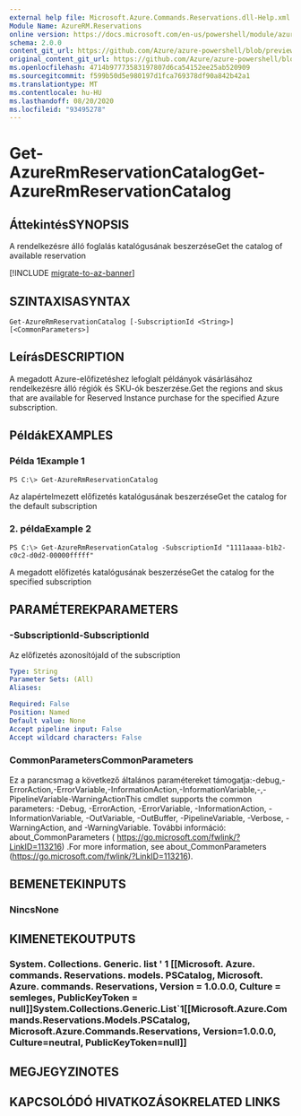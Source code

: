 ```yaml
---
external help file: Microsoft.Azure.Commands.Reservations.dll-Help.xml
Module Name: AzureRM.Reservations
online version: https://docs.microsoft.com/en-us/powershell/module/azurerm.reservations/get-azurermreservationcatalog
schema: 2.0.0
content_git_url: https://github.com/Azure/azure-powershell/blob/preview/src/ResourceManager/Reservations/Commands.Reservations/help/Get-AzureRmReservationCatalog.md
original_content_git_url: https://github.com/Azure/azure-powershell/blob/preview/src/ResourceManager/Reservations/Commands.Reservations/help/Get-AzureRmReservationCatalog.md
ms.openlocfilehash: 4714b97773583197807d6ca54152ee25ab520909
ms.sourcegitcommit: f599b50d5e980197d1fca769378df90a842b42a1
ms.translationtype: MT
ms.contentlocale: hu-HU
ms.lasthandoff: 08/20/2020
ms.locfileid: "93495278"
---
```

# <span data-ttu-id="ccc0b-101">Get-AzureRmReservationCatalog</span><span class="sxs-lookup"><span data-stu-id="ccc0b-101">Get-AzureRmReservationCatalog</span></span>

## <span data-ttu-id="ccc0b-102">Áttekintés</span><span class="sxs-lookup"><span data-stu-id="ccc0b-102">SYNOPSIS</span></span>
<span data-ttu-id="ccc0b-103">A rendelkezésre álló foglalás katalógusának beszerzése</span><span class="sxs-lookup"><span data-stu-id="ccc0b-103">Get the catalog of available reservation</span></span>

[!INCLUDE [migrate-to-az-banner](../../includes/migrate-to-az-banner.md)]

## <span data-ttu-id="ccc0b-104">SZINTAXISA</span><span class="sxs-lookup"><span data-stu-id="ccc0b-104">SYNTAX</span></span>

```
Get-AzureRmReservationCatalog [-SubscriptionId <String>] [<CommonParameters>]
```

## <span data-ttu-id="ccc0b-105">Leírás</span><span class="sxs-lookup"><span data-stu-id="ccc0b-105">DESCRIPTION</span></span>
<span data-ttu-id="ccc0b-106">A megadott Azure-előfizetéshez lefoglalt példányok vásárlásához rendelkezésre álló régiók és SKU-ók beszerzése.</span><span class="sxs-lookup"><span data-stu-id="ccc0b-106">Get the regions and skus that are available for Reserved Instance purchase for the specified Azure subscription.</span></span>

## <span data-ttu-id="ccc0b-107">Példák</span><span class="sxs-lookup"><span data-stu-id="ccc0b-107">EXAMPLES</span></span>

### <span data-ttu-id="ccc0b-108">Példa 1</span><span class="sxs-lookup"><span data-stu-id="ccc0b-108">Example 1</span></span>
```
PS C:\> Get-AzureRmReservationCatalog
```

<span data-ttu-id="ccc0b-109">Az alapértelmezett előfizetés katalógusának beszerzése</span><span class="sxs-lookup"><span data-stu-id="ccc0b-109">Get the catalog for the default subscription</span></span>

### <span data-ttu-id="ccc0b-110">2. példa</span><span class="sxs-lookup"><span data-stu-id="ccc0b-110">Example 2</span></span>
```
PS C:\> Get-AzureRmReservationCatalog -SubscriptionId "1111aaaa-b1b2-c0c2-d0d2-00000fffff"
```

<span data-ttu-id="ccc0b-111">A megadott előfizetés katalógusának beszerzése</span><span class="sxs-lookup"><span data-stu-id="ccc0b-111">Get the catalog for the specified subscription</span></span>

## <span data-ttu-id="ccc0b-112">PARAMÉTEREK</span><span class="sxs-lookup"><span data-stu-id="ccc0b-112">PARAMETERS</span></span>

### <span data-ttu-id="ccc0b-113">-SubscriptionId</span><span class="sxs-lookup"><span data-stu-id="ccc0b-113">-SubscriptionId</span></span>
<span data-ttu-id="ccc0b-114">Az előfizetés azonosítója</span><span class="sxs-lookup"><span data-stu-id="ccc0b-114">Id of the subscription</span></span>

```yaml
Type: String
Parameter Sets: (All)
Aliases: 

Required: False
Position: Named
Default value: None
Accept pipeline input: False
Accept wildcard characters: False
```

### <span data-ttu-id="ccc0b-115">CommonParameters</span><span class="sxs-lookup"><span data-stu-id="ccc0b-115">CommonParameters</span></span>
<span data-ttu-id="ccc0b-116">Ez a parancsmag a következő általános paramétereket támogatja:-debug,-ErrorAction,-ErrorVariable,-InformationAction,-InformationVariable,-,-PipelineVariable-WarningAction</span><span class="sxs-lookup"><span data-stu-id="ccc0b-116">This cmdlet supports the common parameters: -Debug, -ErrorAction, -ErrorVariable, -InformationAction, -InformationVariable, -OutVariable, -OutBuffer, -PipelineVariable, -Verbose, -WarningAction, and -WarningVariable.</span></span> <span data-ttu-id="ccc0b-117">További információ: about_CommonParameters ( https://go.microsoft.com/fwlink/?LinkID=113216) .</span><span class="sxs-lookup"><span data-stu-id="ccc0b-117">For more information, see about_CommonParameters (https://go.microsoft.com/fwlink/?LinkID=113216).</span></span>

## <span data-ttu-id="ccc0b-118">BEMENETEK</span><span class="sxs-lookup"><span data-stu-id="ccc0b-118">INPUTS</span></span>

### <span data-ttu-id="ccc0b-119">Nincs</span><span class="sxs-lookup"><span data-stu-id="ccc0b-119">None</span></span>

## <span data-ttu-id="ccc0b-120">KIMENETEK</span><span class="sxs-lookup"><span data-stu-id="ccc0b-120">OUTPUTS</span></span>

### <span data-ttu-id="ccc0b-121">System. Collections. Generic. list ' 1 [[Microsoft. Azure. commands. Reservations. models. PSCatalog, Microsoft. Azure. commands. Reservations, Version = 1.0.0.0, Culture = semleges, PublicKeyToken = null]]</span><span class="sxs-lookup"><span data-stu-id="ccc0b-121">System.Collections.Generic.List\`1[[Microsoft.Azure.Commands.Reservations.Models.PSCatalog, Microsoft.Azure.Commands.Reservations, Version=1.0.0.0, Culture=neutral, PublicKeyToken=null]]</span></span>

## <span data-ttu-id="ccc0b-122">MEGJEGYZI</span><span class="sxs-lookup"><span data-stu-id="ccc0b-122">NOTES</span></span>

## <span data-ttu-id="ccc0b-123">KAPCSOLÓDÓ HIVATKOZÁSOK</span><span class="sxs-lookup"><span data-stu-id="ccc0b-123">RELATED LINKS</span></span>

